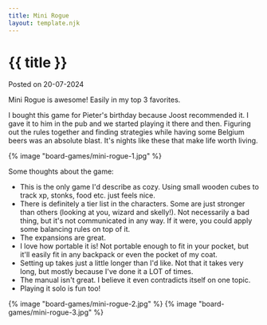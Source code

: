 ```yaml
---
title: Mini Rogue
layout: template.njk
---
```


<div class="post-header">
    <h1 class="post-title">{{ title }}</h1>
    <p class="post-metadata">Posted on 20-07-2024</p>
</div>

Mini Rogue is awesome! Easily in my top 3 favorites.

I bought this game for Pieter's birthday because Joost recommended it. I gave it to him in the pub and we started playing it there and then. Figuring out the rules together and finding strategies while having some Belgium beers was an absolute blast. It's nights like these that make life worth living.

{% image "board-games/mini-rogue-1.jpg" %}

Some thoughts about the game:

- This is the only game I'd describe as cozy. Using small wooden cubes to track xp, stonks, food etc. just feels nice.
- There is definitely a tier list in the characters. Some are just stronger than others (looking at you, wizard and skelly!). Not necessarily a bad thing, but it's not communicated in any way. If it were, you could apply some balancing rules on top of it.
- The expansions are great.
- I love how portable it is! Not portable enough to fit in your pocket, but it'll easily fit in any backpack or even the pocket of my coat.
- Setting up takes just a little longer than I'd like. Not that it takes very long, but mostly because I've done it a LOT of times.
- The manual isn't great. I believe it even contradicts itself on one topic.
- Playing it solo is fun too!

{% image "board-games/mini-rogue-2.jpg" %}
{% image "board-games/mini-rogue-3.jpg" %}
